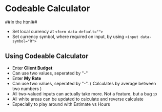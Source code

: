 # Codeable Calculator

##In the html##
- Set local currency at `<form data-default="">`
- Set currency symbol, where required on input, by using `<input data-symbol="R">`


## Using Codeable Calculator ##
- Enter **Client Budget**
- Can use two values, seperated by "-"
- Enter **My Rate**
- Can use two values, seperated by "-". ( Calculates by average between two numbers )
- All two-valued inputs can actually take more. Not a feature, but a bug :p
- All white areas can be updated to calculate and reverse calculate
- Especially to play around with Estimate vs Hours
